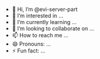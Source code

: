 - 👋 Hi, I’m @evi-server-part
- 👀 I’m interested in ...
- 🌱 I’m currently learning ...
- 💞️ I’m looking to collaborate on ...
- 📫 How to reach me ...
- 😄 Pronouns: ...
- ⚡ Fun fact: ...

<!---
evi-server-part/evi-server-part is a ✨ special ✨ repository because its `README.md` (this file) appears on your GitHub profile.
You can click the Preview link to take a look at your changes.
--->
